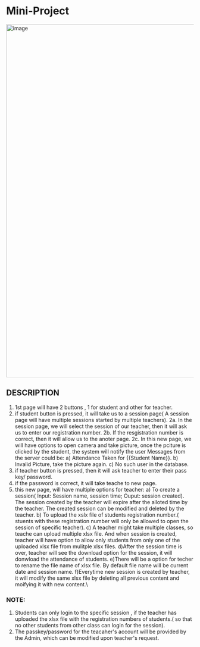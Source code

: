 # Mini-Project
<img width="949" alt="image" src="https://user-images.githubusercontent.com/55504424/151436697-45f66513-b889-4046-ac0a-a297b4d8bb9f.png">

## DESCRIPTION
1. 1st page will have 2 buttons , 1 for student and other for teacher.
2. if student button is pressed, it will take us to a session page( A session page will have multiple sessions started by multiple teachers).
  2a. In the session page, we will select the session of our teacher, then it will ask us to enter our registration number.
  2b. If the resgistration number is correct, then it will allow us to the anoter page.
  2c. In this new page, we will have options to open camera and take picture, once the pciture is clicked by the student, the system will notify the user
     Messages from the server could be: 
     a) Attendance Taken for {{Student Name}}.
     b) Invalid Picture, take the picture again.
     c) No such user in the database.
3. if teacher button is pressed, then it will ask teacher to enter their pass key/ password.
4. if the password is correct, it will take teache to new page.
5. this new page, will have multiple options for teacher:
   a) To create a session( Input: Session name, session time;  Ouput: session created).
      The session created by the teacher will expire after the alloted time by the teacher.
      The created session can be modified and deleted by the teacher.
   b) To upload the xslx file of students registration number.( stuents with these registration number will only be allowed to open the session of specific teacher).
   c) A teacher might take multiple classes, so teache can upload multiple xlsx file. And when session is created, teacher will have option to allow only students from only one of the uploaded xlsx file from mulitple xlsx files.
   d)After the session time is over, teacher will see the download option for the session, it will donwload the attendance of students.
   e)There will be a option for techer to rename the file name of xlsx file. By default file name will be current date and session name.
   f)Everytime new session is created by teacher, it will modify the same xlsx file by deleting all previous content and moifying it with new content.\

### NOTE:
1. Students can only login to the specific session , if the teacher has uploaded the xlsx file with the registration numbers of students.( so that no other students from other class can login for the session).
2. The passkey/password for the teacaher's account will be provided by the Admin, which can be modified upon teacher's request.
      
